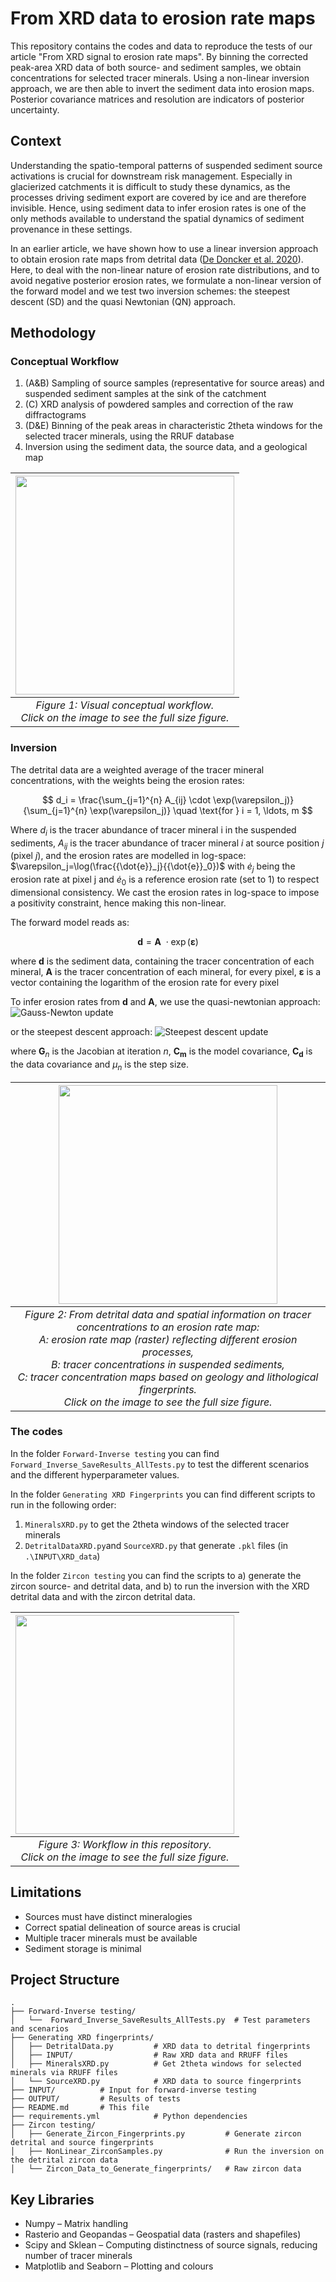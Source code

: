 # From XRD data to erosion rate maps
This repository contains the codes and data to reproduce the tests of our article "From XRD signal to erosion rate maps". By binning the corrected peak-area XRD data of both source- and sediment samples, we obtain concentrations for selected tracer minerals. Using a non-linear inversion approach, we are then able to invert the sediment data into erosion maps. Posterior covariance matrices and resolution are indicators of posterior uncertainty.

## Context
Understanding the spatio-temporal patterns of suspended sediment source activations is crucial for downstream risk management. Especially in glacierized catchments it is difficult to study these dynamics, as the processes driving sediment export are covered by ice and are therefore invisible. Hence, using sediment data to infer erosion rates is one of the only methods available to understand the spatial dynamics of sediment provenance in these settings.

In an earlier article, we have shown how to use a linear inversion approach to obtain erosion rate maps from detrital data ([De Doncker et al. 2020](https://onlinelibrary.wiley.com/share/DJAE2KDTVCHECMPACAVR?target=10.1002/esp.5008)). Here, to deal with the non-linear nature of erosion rate distributions, and to avoid negative posterior erosion rates, we formulate a non-linear version of the forward model and we test two inversion schemes: the steepest descent (SD) and the quasi Newtonian (QN) approach.


## Methodology

### Conceptual Workflow
1. (A&B) Sampling of source samples (representative for source areas) and suspended sediment samples at the sink of the catchment
2. (C) XRD analysis of powdered samples and correction of the raw diffractograms
3. (D&E) Binning of the peak areas in characteristic 2theta windows for the selected tracer minerals, using the RRUF database
4. Inversion using the sediment data, the source data, and a geological map

| [<img src="Workflow.png" width="350"/>](Workflow.png) | 
|:--:| 
| *Figure 1: Visual conceptual workflow.<br>Click on the image to see the full size figure.* |

### Inversion
The detrital data are a weighted average of the tracer mineral concentrations, with the weights being the erosion rates:

$$
d_i = \frac{\sum_{j=1}^{n} A_{ij} \cdot \exp(\varepsilon_j)}{\sum_{j=1}^{n} \exp(\varepsilon_j)} \quad \text{for } i = 1, \ldots, m
$$

Where $d_i$ is the tracer abundance of tracer mineral i in the suspended sediments, $A_{ij}$ is the tracer abundance of tracer mineral $i$ at source position $j$ (pixel $j$), and the erosion rates are modelled in log-space: $\varepsilon_j=\log(\frac{{\dot{e}}_j}{{\dot{e}}_0})$ with  ${\dot{e}}_j$ being the erosion rate at pixel j and ${\dot{e}}_0$ is a reference erosion rate (set to 1) to respect dimensional consistency. We cast the erosion rates in log-space to impose a positivity constraint, hence making this non-linear.

The forward model reads as:

$$\mathbf{d}=\mathbf{A}\ \cdot\exp(\boldsymbol{\varepsilon})$$

where $\mathbf{d}$ is the sediment data, containing the tracer concentration of each mineral,
$\mathbf{A}$ is the tracer concentration of each mineral, for every pixel,
$\boldsymbol{\varepsilon}$ is a vector containing the logarithm of the erosion rate for every pixel


To infer erosion rates from $\mathbf{d}$ and $\mathbf{A}$, we use the quasi-newtonian approach:
![Gauss-Newton update](https://latex.codecogs.com/png.image?\dpi{200}\bg{black}{\color{white}{\boldsymbol{\varepsilon}_{n+1}=\boldsymbol{\varepsilon}_n-\mu_n(\mathbf{G}_n^T\mathbf{C_d}^{-1}\mathbf{G}_n)^{-1}(\mathbf{G}_n^T\mathbf{C_d}^{-1}(\mathbf{d}_n-\mathbf{d}_{obs})+\mathbf{C_m}^{-1}(\boldsymbol{\varepsilon}_k-\boldsymbol{\varepsilon}_{prior})))


or the steepest descent approach:
![Steepest descent update](https://latex.codecogs.com/png.image?\dpi{200}\bg{black}{\color{white}{\boldsymbol{\varepsilon}_{n+1}=\boldsymbol{\varepsilon}_n-\mu_n(\mathbf{C_m}\mathbf{G}_n^T\mathbf{C_d}^{-1}(\mathbf{d}_n-\mathbf{d}_{obs})+(\boldsymbol{\varepsilon}_k-\boldsymbol{\varepsilon}_{prior}))}})

where $\mathbf{G}_n$ is the Jacobian at iteration $n$, $\mathbf{C_m}$ is the model covariance, $\mathbf{C_d}$ is the data covariance and $\mu_n$ is the step size.


| [<img src="Inverse_flow.png" width="350"/>](Inverse_flow.png) | 
|:--:| 
| *Figure 2: From detrital data and spatial information on tracer concentrations to an erosion rate map: <br>A: erosion rate map (raster) reflecting different erosion processes, <br>B: tracer concentrations in suspended sediments, <br>C: tracer concentration maps based on geology and lithological fingerprints.<br>Click on the image to see the full size figure.* |

### The codes
In the folder ```Forward-Inverse testing``` you can find ```Forward_Inverse_SaveResults_AllTests.py``` to test the different scenarios and the different hyperparameter values.

In the folder ```Generating XRD Fingerprints``` you can find different scripts to run in the following order:
1. ```MineralsXRD.py``` to get the 2theta windows of the selected tracer minerals
2. ```DetritalDataXRD.py```and ```SourceXRD.py``` that generate ```.pkl``` files (in ```.\INPUT\XRD_data```)

In the folder ```Zircon testing``` you can find the scripts to a) generate the zircon source- and detrital data, and b) to run the inversion with the XRD detrital data and with the zircon detrital data.

| [<img src="Flow_code.png" width="350"/>](Flow_code.png) | 
|:--:| 
| *Figure 3: Workflow in this repository.<br>Click on the image to see the full size figure.* |

## Limitations

* Sources must have distinct mineralogies
* Correct spatial delineation of source areas is crucial
* Multiple tracer minerals must be available
* Sediment storage is minimal

## Project Structure
```
.
├── Forward-Inverse testing/
│   └──  Forward_Inverse_SaveResults_AllTests.py  # Test parameters and scenarios
├── Generating XRD fingerprints/
│   ├── DetritalData.py         # XRD data to detrital fingerprints
│   ├── INPUT/                  # Raw XRD data and RRUFF files
│   ├── MineralsXRD.py          # Get 2theta windows for selected minerals via RRUFF files
│   └── SourceXRD.py            # XRD data to source fingerprints
├── INPUT/          # Input for forward-inverse testing
├── OUTPUT/         # Results of tests
├── README.md       # This file
├── requirements.yml            # Python dependencies
├── Zircon testing/ 
│   ├── Generate_Zircon_Fingerprints.py         # Generate zircon detrital and source fingerprints
│   ├── NonLinear_ZirconSamples.py              # Run the inversion on the detrital zircon data
│   └── Zircon_Data_to_Generate_fingerprints/   # Raw zircon data
```

## Key Libraries

* Numpy – Matrix handling
* Rasterio and Geopandas – Geospatial data (rasters and shapefiles)
* Scipy and Sklean – Computing distinctness of source signals, reducing number of tracer minerals
* Matplotlib and Seaborn – Plotting and colours
